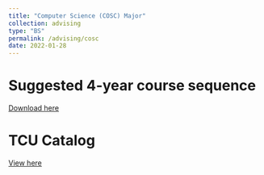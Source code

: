 ```yaml
---
title: "Computer Science (COSC) Major"
collection: advising
type: "BS"
permalink: /advising/cosc
date: 2022-01-28
---
```


Suggested 4-year course sequence
======
[Download here](https://liranma.github.io/files/COSC-4-year-2021.pdf)

TCU Catalog
======
[View here](http://tcu.smartcatalogiq.com/en/current/Undergraduate-Catalog/Copy-of-College-of-Science-and-Engineering/Computer-Science/Computer-Science-Major)

